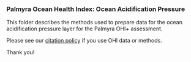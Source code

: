 ### Palmyra Ocean Health Index: Ocean Acidification Pressure 

This folder describes the methods used to prepare data for the ocean acidification pressure layer for the Palmyra OHI+ assessment.

Please see our [citation policy](http://ohi-science.org/citation-policy/) if you use OHI data or methods.

Thank you!